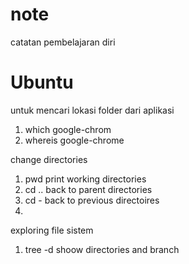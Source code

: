 # note
catatan pembelajaran diri

# Ubuntu

untuk mencari lokasi folder dari aplikasi
1. which google-chrom
2. whereis google-chrome

change directories
1. pwd
print working directories
2. cd .. 
back to parent directories
3. cd - 
back to previous directoires
4. 

exploring file sistem
1. tree -d 
shoow directories and branch


